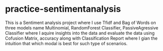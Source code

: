 # practice-sentimentanalysis
This is a Sentiment analysis project where I use Tfidf and Bag of Words on three models name Multinomial,  RandomForest Classifier, PassiveAgressive Classifier where I aquire insights into the data and evaluate the data using Cofusion Matrix, accuracy along with Classification Report where I gian the intuition that which modal is best for such type of scenarios.
